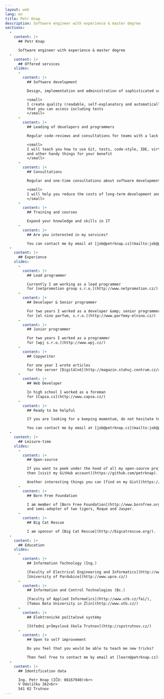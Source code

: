 ```yaml
---
layout: web
lang: en
title: Petr Knap
description: Software engineer with experience & master degree
sections:
  -
    content: |+
      ## Petr Knap

      Software engineer with experience & master degree
  -
    content: |+
      ## Offered services
    slides:
      -
        content: |+
          ## Software development

          Design, implementation and administration of sophisticated software systems

          <small>
          I create quality (readable, self-explanatory and automatically tested) code<br>
          that you can access including tests
          </small>
      -
        content: |+
          ## Leading of developers and programmers

          Regular code-reviews and consultations for teams with a lack of senior members

          <small>
          I will teach you how to use Git, tests, code-style, IDE, virtualization<br>
          and other handy things for your benefit
          </small>
      -
        content: |+
          ## Consultations

          Regular and one-time consultations about software development and hardware choosing

          <small>
          I will help you reduce the costs of long-term development and maintenance of software and hardware
          </small>
      -
        content: |+
          ## Training and courses

          Expand your knowledge and skills in IT
      -
        content: |+
          ## Are you interested in my services?

          You can contact me by email at [job@petrknap.cz](mailto:job@petrknap.cz) or via [LinkedIn](https://www.linkedin.com/in/pknap).
  -
    content: |+
      ## Experience
    slides:
      -
        content: |+
          ## Lead programmer

          Currently I am working as a lead programmer
          for [netpromotion group s.r.o.](http://www.netpromotion.cz/)
      -
        content: |+
          ## Developer & Senior programmer

          For two years I worked as a developer &amp; senior programmer
          for [el nino parfum, s.r.o.](http://www.parfemy-elnino.cz/)
      -
        content: |+
          ## Junior programmer

          For two years I worked as a programmer
          for [wpj s.r.o.](http://www.wpj.cz/)
      -
        content: |+
          ## Copywriter

          For one year I wrote articles
          for the server [Digitálně](http://magazin.stahuj.centrum.cz/autori/petr-knap/?g%5Ba%5D=17785)
      -
        content: |+
          ## Web Developer

          In high school I worked as a foreman
          for [Capsa.cz](http://www.capsa.cz/)
      -
        content: |+
          ## Ready to be helpful

          If you are looking for a keeping momentum, do not hesitate to contact me.

          You can contact me by email at [job@petrknap.cz](mailto:job@petrknap.cz) or via [LinkedIn](https://www.linkedin.com/in/pknap).
  -
    content: |+
      ## Leisure-time
    slides:
      -
        content: |+
          ## Open-source

          If you want to peek under the hood of all my open-source projects,
          then [visit my GitHub account](https://github.com/petrknap).

          Another interesting things you can [find on my Gist](https://gist.github.com/petrknap).
      -
        content: |+
          ## Born Free Foundation

          I am member of [Born Free Foundation](http://www.bornfree.org.uk/), sponsor of [Big Cats Campaign](http://www.bornfree.org.uk/campaigns/big-cats/)
          and semi-adopter of two tigers, Roque and Jasper.
      -
        content: |+
          ## Big Cat Rescue

          I am sponsor of [Big Cat Rescue](http://bigcatrescue.org/).
  -
    content: |+
      ## Education
    slides:
      -
        content: |+
          ## Information Technology (Ing.)

          [Faculty of Electrical Engineering and Informatics](http://www.upce.cz/fei/),
          [University of Pardubice](http://www.upce.cz/)
      -
        content: |+
          ## Information and Control Technologies (Bc.)

          [Faculty of Applied Informatics](http://www.utb.cz/fai/),
          [Tomas Bata University in Zlín](http://www.utb.cz/)
      -
        content: |+
          ## Elektronické počítačové systémy

          [Střední průmyslová škola Trutnov](http://spstrutnov.cz/)
      -
        content: |+
          ## Open to self improvement

          Do you feel that you would be able to teach me new tricks?

          Then feel free to contact me by email at [learn@petrknap.cz](mailto:learn@petrknap.cz).
  -
    content: |+
      ## Identification data

      Ing. Petr Knap (IČO: 08167940)<br>
      V Údolíčku 262<br>
      541 02 Trutnov
---
```

